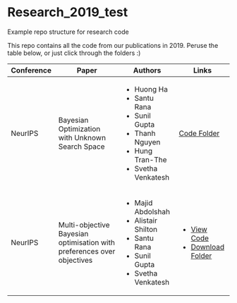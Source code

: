 # Research_2019_test
Example repo structure for research code

This repo contains all the code from our publications in 2019. Peruse the table below, or just click through the folders :)

| Conference | Paper | Authors | Links |
| ---------- | ----- | ------- | ------ |
| NeurIPS    | Bayesian Optimization with Unknown Search Space | <ul><li>Huong Ha</li><li>Santu Rana</li><li>Sunil Gupta</li><li>Thanh Nguyen</li><li>Hung Tran-The</li><li>Svetha Venkatesh</ul> | [Code Folder](https://github.com/stephan-jacobs/Research_2019_test/tree/master/NeurIPS/Bayesian%20Optimization%20with%20Unknown%20Search%20Space) |
| NeurIPS    | Multi-objective Bayesian optimisation with preferences over objectives | <ul><li>Majid Abdolshah</li><li>Alistair Shilton</li><li>Santu Rana</li><li>Sunil Gupta</li><li>Svetha Venkatesh</li></ul> | <ul><li>[View Code](https://github.com/stephan-jacobs/Research_2019_test/tree/master/NeurIPS/Multi-objective%20Bayesian%20optimisation%20with%20preferences%20over%20objectives)</li><li>[Download Folder](https://minhaskamal.github.io/DownGit/#/home?url=https://github.com/stephan-jacobs/Research_2019_test/tree/master/NeurIPS/Multi-objective%20Bayesian%20optimisation%20with%20preferences%20over%20objectives)</li></ul> |

